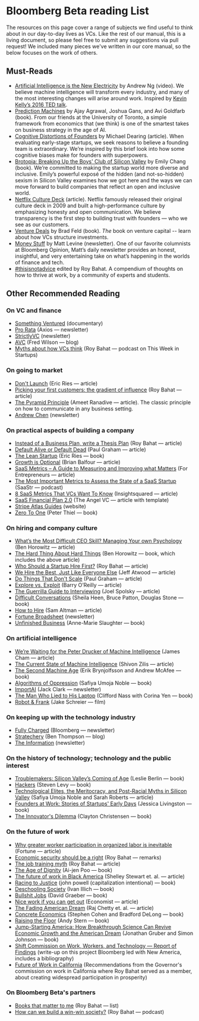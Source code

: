 # Bloomberg Beta reading List

The resources on this page cover a range of subjects we find useful to think about in our day-to-day lives as VCs. Like the rest of our manual, this is a living document, so please feel free to submit any suggestions via pull request! We included many pieces we've written in our core manual, so the below focuses on the work of others.

## Must-Reads

* [Artificial Intelligence is the New Electricity](https://www.youtube.com/watch?v=21EiKfQYZXc) by Andrew Ng (video). We believe machine intelligence will transform every industry, and many of the most interesting changes will arise around work. Inspired by [Kevin Kelly’s 2016 TED talk](https://www.ted.com/talks/kevin_kelly_how_ai_can_bring_on_a_second_industrial_revolution).
* [Prediction Machines](https://www.amazon.com/Prediction-Machines-Economics-Artificial-Intelligence/dp/1633695670) by Ajay Agrawal, Joshua Gans, and Avi Goldfarb (book). From our friends at the University of Toronto, a simple framework from economics that (we think) is one of the smartest takes on business strategy in the age of AI.
* [Cognitive Distortions of Founders](https://medium.com/@mcgd/the-cognitive-distortions-of-founders-8e96c1edf60b) by Michael Dearing (article). When evaluating early-stage startups, we seek reasons to believe a founding team is extraordinary. We’re inspired by this brief look into how some cognitive biases make for founders with superpowers.
* [Brotopia: Breaking Up the Boys' Club of Silicon Valley](https://www.amazon.com/Brotopia-Breaking-Boys-Silicon-Valley/dp/0735213534) by Emily Chang (book). We’re committed to making the startup world more diverse and inclusive. Emily’s powerful exposé of the hidden (and not-so-hidden) sexism in Silicon Valley examines how we got here and the ways we can move forward to build companies that reflect an open and inclusive world.
* [Netflix Culture Deck](https://hbr.org/2014/01/how-netflix-reinvented-hr) (article). Netflix famously released their original culture deck in 2009 and built a high-performance culture by emphasizing honesty and open communication. We believe transparency is the first step to building trust with founders — who we see as our customers.
* [Venture Deals](https://www.amazon.com/Venture-Deals-Smarter-Lawyer-Capitalist/dp/1119259754/ref=dp_ob_title_bk) by Brad Feld (book). *The* book on venture capital -- learn about how VCs structure investments.
* [Money Stuff](https://www.bloomberg.com/view/topics/money-stuff) by Matt Levine (newsletter). One of our favorite columnists at Bloomberg Opinion, Matt’s daily newsletter provides an honest, insightful, and very entertaining take on what’s happening in the worlds of finance and tech.
* [#thisisnotadvice](https://www.thisisnotadvice.work) edited by Roy Bahat. A compendium of thoughts on how to thrive at work, by a community of experts and students.

## Other Recommended Reading

### On VC and finance
* [Something Ventured](http://www.somethingventuredthemovie.com/) (documentary)
* [Pro Rata](https://www.axios.com/newsletters/axios-pro-rata) (Axios — newsletter)
* [StrictlyVC](https://www.strictlyvc.com/) (newsletter)
* [AVC](https://avc.com/) (Fred Wilson — blog)
* [Myths about how VCs think](https://www.youtube.com/watch?v=VfaUG6OPLk0) (Roy Bahat — podcast on This Week in Startups)

### On going to market
* [Don't Launch](http://www.startuplessonslearned.com/2009/03/dont-launch.html) (Eric Ries — article)
* [Picking your first customers: the gradient of influence](https://also.roybahat.com/picking-your-first-customers-the-gradient-of-influence-47858b90adfd) (Roy Bahat — article)
* [The Pyramid Principle](https://medium.com/lessons-from-mckinsey/the-pyramid-principle-f0885dd3c5c7) (Ameet Ranadive  — article). The classic principle on how to communicate in any business setting.
* [Andrew Chen](http://andrewchen.co/) (newsletter)

### On practical aspects of building a company
* [Instead of a Business Plan, write a Thesis Plan](https://also.roybahat.com/instead-of-a-business-plan-write-a-thesis-plan-6de9de59daaf) (Roy Bahat — article)
* [Default Alive or Default Dead](http://www.paulgraham.com/aord.html) (Paul Graham — article)
* [The Lean Startup](http://theleanstartup.com/) (Eric Ries — book)
* [Growth is Optional](https://brianbalfour.com/essays/growth-is-optional) (Brian Balfour — article)
* [SaaS Metrics – A Guide to Measuring and Improving what Matters](https://www.forentrepreneurs.com/saas-metrics-2/) (For Entrepreneurs — article)
* [The Most Important Metrics to Assess the State of a SaaS Startup](https://www.saastr.com/saastr-podcast-113-dan-adika-founder-ceo-walkme-shares-the-most-important-metrics-to-assess-the-state-of-a-saas-startup/) (SaaStr — podcast)
* [8 SaaS Metrics That VCs Want To Know](http://www.insightsquared.com/2015/12/vc-influencers-top-saas-metrics/) (Insightsquared — article)
* [SaaS Financial Plan 2.0](https://christophjanz.blogspot.com/2016/03/saas-financial-plan-20.html) (The Angel VC — article with template)
* [Stripe Atlas Guides](https://stripe.com/atlas/guides) (website)
* [Zero To One](https://www.amazon.com/Zero-One-Notes-Startups-Future/dp/0804139296) (Peter Thiel — book)

### On hiring and company culture
* [What’s the Most Difficult CEO Skill? Managing Your own Psychology](https://a16z.com/2011/03/31/whats-the-most-difficult-ceo-skill-managing-your-own-psychology/) (Ben Horowitz — article)
* [The Hard Thing About Hard Things](https://www.amazon.com/Hard-Thing-About-Things-Building/dp/0062273205) (Ben Horowitz — book, which includes the above article)
* [Who Should a Startup Hire First?](https://shift.newco.co/who-should-a-startup-hire-first-c12b279814aa) (Roy Bahat — article)
* [We Hire the Best, Just Like Everyone Else](https://blog.codinghorror.com/we-hire-the-best-just-like-everyone-else/) (Jeff Atwood — article)
* [Do Things That Don't Scale](http://paulgraham.com/ds.html) (Paul Graham — article)
* [Explore vs. Exploit](https://barryoreilly.com/2015/12/14/lean-pmo-explore-vs-exploit/) (Barry O’Reilly — article)
* [The Guerrilla Guide to Interviewing](https://www.joelonsoftware.com/2006/10/25/the-guerrilla-guide-to-interviewing-version-30/) (Joel Spolsky — article)
* [Difficult Conversations](https://www.amazon.com/Difficult-Conversations-Discuss-What-Matters/dp/0143118447) (Sheila Heen, Bruce Patton, Douglas Stone — book)
* [How to Hire](http://blog.samaltman.com/how-to-hire) (Sam Altman — article)
* [Fortune Broadsheet](http://fortune.com/newsletter/broadsheet/) (newsletter)
* [Unfinished Business](https://www.amazon.com/Unfinished-Business-Women-Work-Family/dp/0812984978) (Anne-Marie Slaughter — book)

### On artificial intelligence
* [We’re Waiting for the Peter Drucker of Machine Intelligence](https://machinelearnings.co/were-waiting-for-the-peter-drucker-of-machine-intelligence-9b674191b420) (James Cham — article)
* [The Current State of Machine Intelligence](http://www.shivonzilis.com/machineintelligence) (Shivon Zilis — article)
* [The Second Machine Age](https://www.amazon.com/Second-Machine-Age-Prosperity-Technologies/dp/0393350649) (Erik Brynjolfsson and Andrew McAfee — book)
* [Algorithms of Oppression](https://www.amazon.com/Algorithms-Oppression-Search-Engines-Reinforce/dp/1479837245) (Safiya Umoja Noble — book)
* [ImportAI](https://us13.campaign-archive.com/home/?u=67bd06787e84d73db24fb0aa5&id=6c9d98ff2c) (Jack Clark — newsletter)
* [The Man Who Lied to His Laptop](https://www.amazon.com/Man-Who-Lied-His-Laptop/dp/1617230049) (Clifford Nass with Corina Yen — book)
* [Robot & Frank](https://www.imdb.com/title/tt1990314/) (Jake Schreier — film)

### On keeping up with the technology industry
* [Fully Charged](https://www.bloomberg.com/technology) (Bloomberg — newsletter)
* [Stratechery](https://stratechery.com/) (Ben Thompson — blog)
* [The Information](https://www.theinformation.com/newsletter) (newsletter)

### On the history of technology; technology and the public interest
* [Troublemakers: Silicon Valley’s Coming of Age](https://www.amazon.com/Troublemakers-Silicon-Valleys-Coming-Age/dp/1451651511/) (Leslie Berlin — book)
* [Hackers](https://www.amazon.com/Hackers-Computer-Revolution-Steven-Levy/dp/1449388396) (Steven Levy — book)
* [Technological Elites, the Meritocracy, and Post-Racial Myths in Silicon Valley](https://escholarship.org/uc/item/7z3629nh) (Safiya Umoja Noble and Sarah Roberts — article)
* [Founders at Work: Stories of Startups' Early Days](https://www.amazon.com/Founders-Work-Stories-Startups-Early/dp/1430210788) (Jessica Livingston — book)
* [The Innovator's Dilemma](https://www.amazon.com/Innovators-Dilemma-Technologies-Management-Innovation/dp/1633691780) (Clayton Christensen — book)

### On the future of work
* [Why greater worker participation in organized labor is inevitable](https://fortune.com/2021/12/02/unions-greater-worker-participation-organized-labor-inevitable-seiu-tech-industry/) (Fortune — article)
* [Economic security should be a right](https://also.roybahat.com/economic-security-should-be-a-right-d0789e89d1c4) (Roy Bahat — remarks)
* [The job training myth](https://also.roybahat.com/the-job-training-myth-1302ce5b7f5) (Roy Bahat — article)
* [The Age of Dignity](https://www.amazon.com/Age-Dignity-Preparing-Changing-America/dp/1620972018) (Ai-jen Poo — book)
* [The future of work in Black America](https://www.mckinsey.com/featured-insights/future-of-work/the-future-of-work-in-black-america#) (Shelley Stewart et. al. — article)
* [Racing to Justice](https://www.amazon.com/Racing-Justice-Transforming-Conceptions-Inclusive/dp/0253017718) (john powell (capitalization intentional) — book)
* [Deschooling Society](https://www.amazon.com/Deschooling-Society-Open-Forum-S/dp/0714508799) (Ivan Illich — book)
* [Bullshit Jobs](https://www.amazon.com/Bullshit-Jobs-Theory-David-Graeber/dp/150114331X) (David Graeber — book)
* [Nice work if you can get out](https://www.economist.com/finance-and-economics/2014/04/22/nice-work-if-you-can-get-out) (Economist — article)
* [The Fading American Dream](https://www.nber.org/papers/w22910) (Raj Chetty et. al. — article)
* [Concrete Economics](https://www.amazon.com/Concrete-Economics-Hamilton-Approach-Economic/dp/1422189813) (Stephen Cohen and Bradford DeLong — book)
* [Raising the Floor](https://www.amazon.com/Raising-Floor-Universal-Economy-American/dp/1610396251) (Andy Stern — book)
* [Jump-Starting America: How Breakthrough Science Can Revive Economic Growth and the American Dream](https://bookshop.org/books/jump-starting-america-how-breakthrough-science-can-revive-economic-growth-and-the-american-dream/9781541762480) (Jonathan Gruber and Simon Johnson — book)
* [Shift Commission on Work, Workers, and Technology — Report of Findings](https://docsend.com/view/4wizcjb) (write-up on this project Bloomberg led with New America, includes a bibliography)
* [Future of Work in California](https://www.labor.ca.gov/wp-content/uploads/sites/338/2021/02/ca-future-of-work-report.pdf) (Recommendations from the Governor's commission on work in California where Roy Bahat served as a member, about creating widespread participation in prosperity)

### On Bloomberg Beta's partners
* [Books that matter to me](https://www.amazon.com/ideas/amzn1.account.AEQE3R3FDPUUFV572PJTM3TJBJMQ/2VV8GXDPAWZBH?type=explore&ref=idea_cp_vl_ov_d) (Roy Bahat — list)
* [How can we build a win-win society?](https://www.therealignment.fm/187-roy-bahat-how-can-we-build-a-win-win-society/) (Roy Bahat — podcast)
